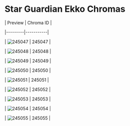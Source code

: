 # Star Guardian Ekko Chromas


| Preview | Chroma ID |

|---------|-----------|

| ![245047](https://raw.communitydragon.org/latest/plugins/rcp-be-lol-game-data/global/default/v1/champion-chroma-images/245/245047.png) | 245047 |

| ![245048](https://raw.communitydragon.org/latest/plugins/rcp-be-lol-game-data/global/default/v1/champion-chroma-images/245/245048.png) | 245048 |

| ![245049](https://raw.communitydragon.org/latest/plugins/rcp-be-lol-game-data/global/default/v1/champion-chroma-images/245/245049.png) | 245049 |

| ![245050](https://raw.communitydragon.org/latest/plugins/rcp-be-lol-game-data/global/default/v1/champion-chroma-images/245/245050.png) | 245050 |

| ![245051](https://raw.communitydragon.org/latest/plugins/rcp-be-lol-game-data/global/default/v1/champion-chroma-images/245/245051.png) | 245051 |

| ![245052](https://raw.communitydragon.org/latest/plugins/rcp-be-lol-game-data/global/default/v1/champion-chroma-images/245/245052.png) | 245052 |

| ![245053](https://raw.communitydragon.org/latest/plugins/rcp-be-lol-game-data/global/default/v1/champion-chroma-images/245/245053.png) | 245053 |

| ![245054](https://raw.communitydragon.org/latest/plugins/rcp-be-lol-game-data/global/default/v1/champion-chroma-images/245/245054.png) | 245054 |

| ![245055](https://raw.communitydragon.org/latest/plugins/rcp-be-lol-game-data/global/default/v1/champion-chroma-images/245/245055.png) | 245055 |